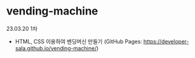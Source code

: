 # vending-machine
23.03.20 1차
- HTML, CSS 이용하여 벤딩머신 만들기 (GitHub Pages: https://developer-sala.github.io/vending-machine/)
